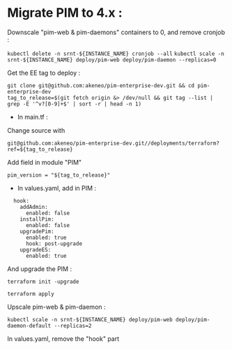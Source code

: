 # Migrate PIM to 4.x :

Downscale "pim-web & pim-daemons" containers to 0, and remove cronjob :

`kubectl delete -n srnt-${INSTANCE_NAME} cronjob --all`
`kubectl scale -n srnt-${INSTANCE_NAME} deploy/pim-web deploy/pim-daemon --replicas=0`

Get the EE tag to deploy :

```
git clone git@github.com:akeneo/pim-enterprise-dev.git && cd pim-enterprise-dev 
tag_to_release=$(git fetch origin &> /dev/null && git tag --list | grep -E '^v?[0-9]+$' | sort -r | head -n 1)
```

- In main.tf :

Change source with 

`git@github.com:akeneo/pim-enterprise-dev.git//deployments/terraform?ref=${tag_to_release}`

Add field in module "PIM"

`pim_version = "${tag_to_release}"`

- In values.yaml, add in PIM :
```
  hook:
    addAdmin:
      enabled: false
    installPim:
      enabled: false
    upgradePim:
      enabled: true
      hook: post-upgrade
    upgradeES:
      enabled: true
```

And upgrade the PIM :

`terraform init -upgrade`

`terraform apply`

Upscale pim-web & pim-daemon :

`kubectl scale -n srnt-${INSTANCE_NAME} deploy/pim-web deploy/pim-daemon-default --replicas=2`

In values.yaml, remove the "hook" part
